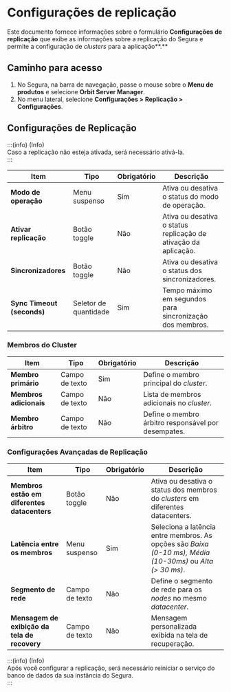 # Configurações de replicação

Este documento fornece informações sobre o formulário **Configurações de replicação** que exibe as informações sobre a replicação do Segura e permite a configuração de *clusters* para a aplicação**.**

## Caminho para acesso

1. No Segura, na barra de navegação, passe o mouse sobre o **Menu de produtos** e selecione **Orbit Server Manager**.  
2. No menu lateral, selecione **Configurações \> Replicação \> Configurações**.

## Configurações de Replicação

:::(info) (Info)  
Caso a replicação não esteja ativada, será necessário ativá-la.  
:::

| Item | Tipo | Obrigatório | Descrição |
| ----- | ----- | ----- | ----- |
| **Modo de operação** | Menu suspenso | Sim | Ativa ou desativa o status do modo de operação. |
| **Ativar replicação** | Botão toggle | Não | Ativa ou desativa o status replicação de ativação da aplicação. |
| **Sincronizadores** | Botão toggle | Não | Ativa ou desativa o status dos sincronizadores. |
| **Sync Timeout (seconds)** | Seletor de quantidade | Sim | Tempo máximo em segundos para sincronização dos membros. |

### **Membros do Cluster**

| Item | Tipo | Obrigatório | Descrição |
| ----- | ----- | ----- | ----- |
| **Membro primário** | Campo de texto | Sim | Define o membro principal do *cluster*. |
| **Membros adicionais** | Campo de texto | Não | Lista de membros adicionais no *cluster*. |
| **Membro árbitro** | Campo de texto | Não | Define o membro árbitro responsável por desempates. |

### **Configurações Avançadas de Replicação**

| Item | Tipo | Obrigatório | Descrição |
| ----- | ----- | ----- | ----- |
| **Membros estão em diferentes datacenters** | Botão toggle | Não | Ativa ou desativa o status dos membros do *clusters* em diferentes datacenters. |
| **Latência entre os membros** | Menu suspenso | Sim | Seleciona a latência entre membros. As opções são *Baixa (0-10 ms), Média (10-30ms)* ou *Alta (\> 30 ms)*. |
| **Segmento de rede** | Campo de texto | Não | Define o segmento de rede para os *nodes* no mesmo *datacenter*. |
| **Mensagem de exibição da tela de recovery** | Campo de texto | Não | Mensagem personalizada exibida na tela de recuperação. |

:::(info) (Info)  
Após você configurar a replicação, será necessário reiniciar o serviço do banco de dados da sua instância do Segura.  
:::